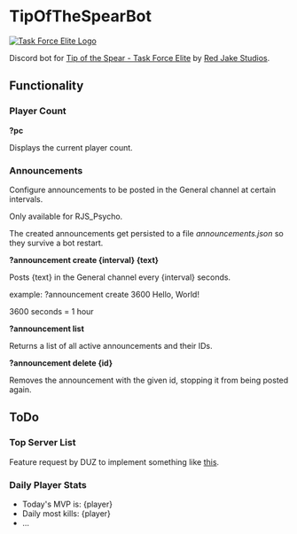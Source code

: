 # TipOfTheSpearBot

[![Task Force Elite Logo](https://content.invisioncic.com/f299184/monthly_2020_05/Logo_Force_TSTFE.png.ce5720e9c45f10b2776bd2e38d5e7e36.png)](https://www.taskforceelite.com/)

Discord bot for [Tip of the Spear - Task Force Elite](https://www.taskforceelite.com/) by [Red Jake Studios](https://redjake.com/).

## Functionality

### Player Count
**?pc**

Displays the current player count.

### Announcements

Configure announcements to be posted in the General channel at certain intervals.

Only available for RJS_Psycho.

The created announcements get persisted to a file *announcements.json* so they survive a bot restart.

**?announcement create {interval} {text}**

Posts {text} in the General channel every {interval} seconds.

example: ?announcement create 3600 Hello, World!

3600 seconds = 1 hour

**?announcement list**

Returns a list of all active announcements and their IDs.

**?announcement delete {id}**

Removes the announcement with the given id, stopping it from being posted again.

## ToDo

### Top Server List

Feature request by DUZ to implement something like [this](https://prnt.sc/sw3570).

### Daily Player Stats

* Today's MVP is: {player}
* Daily most kills: {player}
* ...
